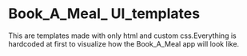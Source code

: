 # Book_A_Meal_ UI_templates 

This are templates made with only html and custom css.Everything is hardcoded at first to visualize how the Book_A_Meal app will look like.
